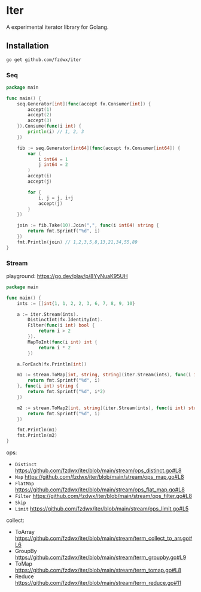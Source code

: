 # Iter

A experimental iterator library for Golang.

## Installation

```bash
go get github.com/fzdwx/iter
```

### Seq

```go
package main

func main() {
	seq.Generator[int](func(accept fx.Consumer[int]) {
		accept(1)
		accept(2)
		accept(3)
	}).Consume(func(i int) {
		println(i) // 1, 2, 3
	})

	fib := seq.Generator[int64](func(accept fx.Consumer[int64]) {
		var (
			i int64 = 1
			j int64 = 2
		)
		accept(i)
		accept(j)

		for {
			i, j = j, i+j
			accept(j)
		}
	})

	join := fib.Take(10).Join(",", func(i int64) string {
		return fmt.Sprintf("%d", i)
	})
	fmt.Println(join) // 1,2,3,5,8,13,21,34,55,89
}

```

### Stream

playground: https://go.dev/play/p/8YyNuaK95UH

```go
package main

func main() {
	ints := []int{1, 1, 2, 2, 3, 6, 7, 8, 9, 10}

	a := iter.Stream(ints).
		DistinctInt(fx.IdentityInt).
		Filter(func(i int) bool {
			return i > 2
		}).
		MapToInt(func(i int) int {
			return i * 2
		})

	a.ForEach(fx.Println[int])

	m1 := stream.ToMap[int, string, string](iter.Stream(ints), func(i int) string {
		return fmt.Sprintf("%d", i)
	}, func(i int) string {
		return fmt.Sprintf("%d", i*2)
	})

	m2 := stream.ToMap2[int, string](iter.Stream(ints), func(i int) string {
		return fmt.Sprintf("%d", i)
	})

	fmt.Println(m1)
	fmt.Println(m2)
}

```

ops:

- `Distinct` https://github.com/fzdwx/iter/blob/main/stream/ops_distinct.go#L8
- `Map` https://github.com/fzdwx/iter/blob/main/stream/ops_map.go#L8
- `FlatMap` https://github.com/fzdwx/iter/blob/main/stream/ops_flat_map.go#L8
- `Filter` https://github.com/fzdwx/iter/blob/main/stream/ops_filter.go#L8
- `Skip`
- `Limit` https://github.com/fzdwx/iter/blob/main/stream/ops_limit.go#L5

collect:

- ToArray https://github.com/fzdwx/iter/blob/main/stream/term_collect_to_arr.go#L6
- GroupBy https://github.com/fzdwx/iter/blob/main/stream/term_groupby.go#L9
- ToMap  https://github.com/fzdwx/iter/blob/main/stream/term_tomap.go#L8
- Reduce https://github.com/fzdwx/iter/blob/main/stream/term_reduce.go#11

